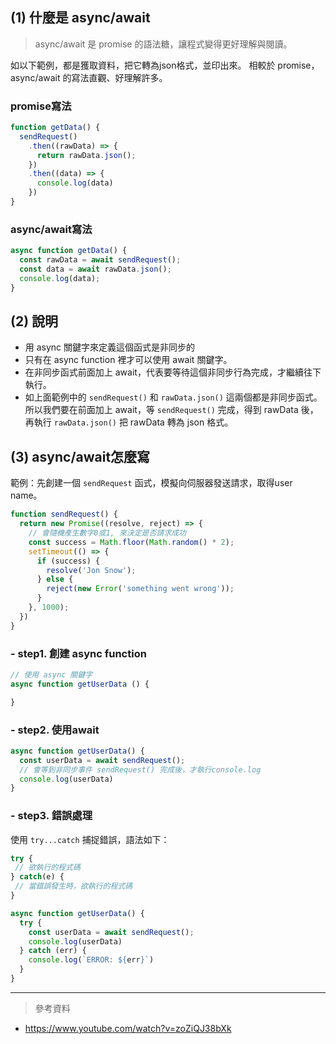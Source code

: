 ## (1) 什麼是 async/await

> async/await 是 promise 的語法糖，讓程式變得更好理解與閱讀。

如以下範例，都是獲取資料，把它轉為json格式，並印出來。
相較於 promise，async/await 的寫法直觀、好理解許多。

### promise寫法

```javascript
function getData() {
  sendRequest()
    .then((rawData) => {
      return rawData.json();
    })
    .then((data) => {
      console.log(data)
    })
}
```

### async/await寫法

```javascript
async function getData() {
  const rawData = await sendRequest();
  const data = await rawData.json();
  console.log(data);
}
```

## (2) 說明

- 用 async 關鍵字來定義這個函式是非同步的
- 只有在 async function 裡才可以使用 await 關鍵字。
- 在非同步函式前面加上 await，代表要等待這個非同步行為完成，才繼續往下執行。
- 如上面範例中的 `sendRequest()` 和 `rawData.json()` 這兩個都是非同步函式。所以我們要在前面加上 await，等 `sendRequest()` 完成，得到 rawData 後，再執行 `rawData.json()` 把 rawData 轉為 json 格式。

## (3) async/await怎麼寫

範例：先創建一個 `sendRequest` 函式，模擬向伺服器發送請求，取得user name。

```javascript
function sendRequest() {
  return new Promise((resolve, reject) => {
    // 會隨機產生數字0或1, 來決定是否請求成功
    const success = Math.floor(Math.random() * 2);
    setTimeout(() => {
      if (success) {
        resolve('Jon Snow');
      } else {
        reject(new Error('something went wrong'));
      }
    }, 1000);
  })
}
```

### - step1. 創建 async function

```javascript
// 使用 async 關鍵字
async function getUserData () {

}
```

### - step2. 使用await

```javascript
async function getUserData() {
  const userData = await sendRequest();
  // 會等到非同步事件 sendRequest() 完成後，才執行console.log
  console.log(userData)
}
```

### - step3. 錯誤處理

使用 `try...catch` 捕捉錯誤，語法如下：

```javascript
try {
 // 欲執行的程式碼
} catch(e) {
 // 當錯誤發生時，欲執行的程式碼
}
```

```javascript
async function getUserData() {
  try {
    const userData = await sendRequest();
    console.log(userData)
  } catch (err) {
    console.log(`ERROR: ${err}`)
  }
}
```

---

> 參考資料

- https://www.youtube.com/watch?v=zoZiQJ38bXk
